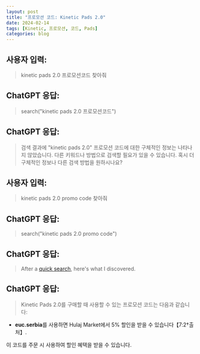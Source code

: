 ```yaml
---
layout: post
title: "프로모션 코드: Kinetic Pads 2.0"
date: 2024-02-14
tags: [Kinetic, 프로모션, 코드, Pads]
categories: blog
---
```


## 사용자 입력:
> kinetic pads 2.0 프로모션코드 찾아줘

## ChatGPT 응답:
> search("kinetic pads 2.0 프로모션코드")

## ChatGPT 응답:
> 검색 결과에 "kinetic pads 2.0" 프로모션 코드에 대한 구체적인 정보는 나타나지 않았습니다. 다른 키워드나 방법으로 검색할 필요가 있을 수 있습니다. 혹시 더 구체적인 정보나 다른 검색 방법을 원하시나요?

## 사용자 입력:
> kinetic pads 2.0 promo code 찾아줘

## ChatGPT 응답:
> search("kinetic pads 2.0 promo code")

## ChatGPT 응답:
> After a [quick search](https://chat.openai.com/backend-api/bing/redirect?query=kinetic%20pads%202.0%20promo%20code), here's what I discovered.

## ChatGPT 응답:
> Kinetic Pads 2.0를 구매할 때 사용할 수 있는 프로모션 코드는 다음과 같습니다:
- **euc.serbia**를 사용하면 Hulaj Market에서 5% 할인을 받을 수 있습니다【7:2†출처】.

이 코드를 주문 시 사용하여 할인 혜택을 받을 수 있습니다.

